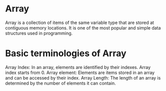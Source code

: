 # Array

Array is a collection of items of the same variable type that are stored at contiguous memory locations. It is one of the most popular and simple data structures used in programming.

# Basic terminologies of Array

Array Index: In an array, elements are identified by their indexes. Array index starts from 0.
Array element: Elements are items stored in an array and can be accessed by their index.
Array Length: The length of an array is determined by the number of elements it can contain. 
